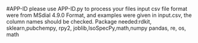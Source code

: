 #APP-ID
please use APP-ID.py to process your files
input csv file format were from MSdial 4.9.0 Format, and examples were given in input.csv, the column names should  be checked.
Package needed:rdkit, sklearn,pubchempy, rpy2, joblib,IsoSpecPy,math,numpy pandas, re, os, math


